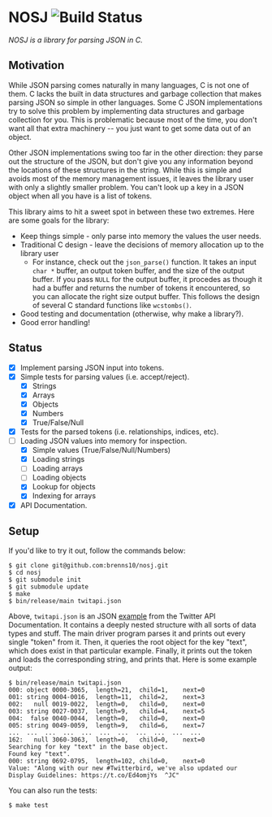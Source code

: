 NOSJ ![Build Status](https://travis-ci.org/brenns10/nosj.svg?branch=master)
====

*NOSJ is a library for parsing JSON in C.*

Motivation
----------

While JSON parsing comes naturally in many languages, C is not one of them.  C
lacks the built in data structures and garbage collection that makes parsing
JSON so simple in other languages.  Some C JSON implementations try to solve
this problem by implementing data structures and garbage collection for you.
This is problematic because most of the time, you don't want all that extra
machinery -- you just want to get some data out of an object.

Other JSON implementations swing too far in the other direction: they parse out
the structure of the JSON, but don't give you any information beyond the
locations of these structures in the string.  While this is simple and avoids
most of the memory management issues, it leaves the library user with only a
slightly smaller problem.  You can't look up a key in a JSON object when all you
have is a list of tokens.

This library aims to hit a sweet spot in between these two extremes.  Here are
some goals for the library:

- Keep things simple - only parse into memory the values the user needs.
- Traditional C design - leave the decisions of memory allocation up to the
  library user
    - For instance, check out the `json_parse()` function.  It takes an input
      `char *` buffer, an output token buffer, and the size of the output
      buffer.  If you pass `NULL` for the output buffer, it procedes as though
      it had a buffer and returns the number of tokens it encountered, so you
      can allocate the right size output buffer.  This follows the design of
      several C standard functions like `wcstombs()`.
- Good testing and documentation (otherwise, why make a library?).
- Good error handling!

Status
------

- [x] Implement parsing JSON input into tokens.
- [x] Simple tests for parsing values (i.e. accept/reject).
    - [x] Strings
    - [x] Arrays
    - [x] Objects
    - [x] Numbers
    - [x] True/False/Null
- [x] Tests for the parsed tokens (i.e. relationships, indices, etc).
- [ ] Loading JSON values into memory for inspection.
    - [x] Simple values (True/False/Null/Numbers)
    - [x] Loading strings
    - [ ] Loading arrays
    - [ ] Loading objects
    - [x] Lookup for objects 
    - [x] Indexing for arrays
- [x] API Documentation.

Setup
-----

If you'd like to try it out, follow the commands below:

    $ git clone git@github.com:brenns10/nosj.git
    $ cd nosj
    $ git submodule init
    $ git submodule update
    $ make
    $ bin/release/main twitapi.json

Above, `twitapi.json` is an JSON
[example](https://dev.twitter.com/rest/reference/get/statuses/show/%3Aid) from
the Twitter API Documentation.  It contains a deeply nested structure with all
sorts of data types and stuff.  The main driver program parses it and prints out
every single "token" from it.  Then, it queries the root object for the key
"text", which does exist in that particular example.  Finally, it prints out the
token and loads the corresponding string, and prints that.  Here is some example
output:

```
$ bin/release/main twitapi.json
000: object	0000-3065,	length=21,	child=1,	next=0
001: string	0004-0016,	length=11,	child=2,	next=3
002:   null	0019-0022,	length=0,	child=0,	next=0
003: string	0027-0037,	length=9,	child=4,	next=5
004:  false	0040-0044,	length=0,	child=0,	next=0
005: string	0049-0059,	length=9,	child=6,	next=7
...  ...  ...  ...  ...  ...  ...  ...  ...  ...  ...
162:   null	3060-3063,	length=0,	child=0,	next=0
Searching for key "text" in the base object.
Found key "text".
000: string	0692-0795,	length=102,	child=0,	next=0
Value: "Along with our new #Twitterbird, we've also updated our Display Guidelines: https://t.co/Ed4omjYs  ^JC"
```

You can also run the tests:

    $ make test
